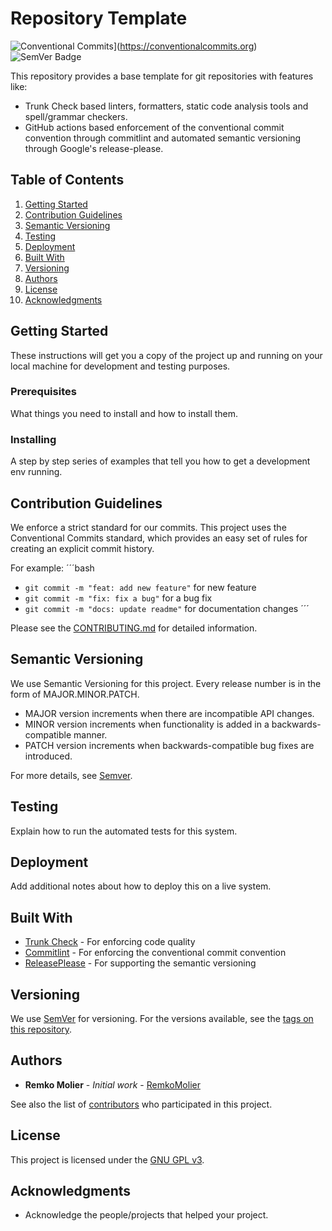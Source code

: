 # Repository Template

![Conventional Commits](https://img.shields.io/badge/Conventional%20Commits-1.0.0-%23FE5196?logo=conventionalcommits&logoColor=white)](https://conventionalcommits.org)
![SemVer Badge](https://img.shields.io/badge/SemVer-3F4551?logo=semver&logoColor=fff&style=flat)

This repository provides a base template for git repositories with features like:

- Trunk Check based linters, formatters, static code analysis tools and spell/grammar checkers.
- GitHub actions based enforcement of the conventional commit convention through commitlint and automated semantic versioning through Google's release-please.

## Table of Contents

1. [Getting Started](#getting-started)
2. [Contribution Guidelines](#contribution-guidelines)
3. [Semantic Versioning](#semantic-versioning)
4. [Testing](#testing)
5. [Deployment](#deployment)
6. [Built With](#built-with)
7. [Versioning](#versioning)
8. [Authors](#authors)
9. [License](#license)
10. [Acknowledgments](#acknowledgments)

## Getting Started

These instructions will get you a copy of the project up and running on your local machine for development and testing purposes.

### Prerequisites

What things you need to install and how to install them.

### Installing

A step by step series of examples that tell you how to get a development env running.

## Contribution Guidelines

We enforce a strict standard for our commits. This project uses the Conventional Commits standard, which provides an easy set of rules for creating an explicit commit history.

For example:
´´´bash

- `git commit -m "feat: add new feature"` for new feature
- `git commit -m "fix: fix a bug"` for a bug fix
- `git commit -m "docs: update readme"` for documentation changes
  ´´´

Please see the [CONTRIBUTING.md](./CONTRIBUTING.md) for detailed information.

## Semantic Versioning

We use Semantic Versioning for this project. Every release number is in the form of MAJOR.MINOR.PATCH.

- MAJOR version increments when there are incompatible API changes.
- MINOR version increments when functionality is added in a backwards-compatible manner.
- PATCH version increments when backwards-compatible bug fixes are introduced.

For more details, see [Semver](https://semver.org).

## Testing

Explain how to run the automated tests for this system.

## Deployment

Add additional notes about how to deploy this on a live system.

## Built With

- [Trunk Check](https://trunk.io/products/check) - For enforcing code quality
- [Commitlint](https://github.com/conventional-changelog/commitlint) - For enforcing the conventional commit convention
- [ReleasePlease](https://github.com/googleapis/release-please) - For supporting the semantic versioning

## Versioning

We use [SemVer](http://semver.org/) for versioning. For the versions available, see the [tags on this repository](https://github.com/molier-net/template/tags).

## Authors

- **Remko Molier** - _Initial work_ - [RemkoMolier](https://github.com/YourUsername)

See also the list of [contributors](./CONTRIBUTORS.md) who participated in this project.

## License

This project is licensed under the [GNU GPL v3](LICENSE).

## Acknowledgments

- Acknowledge the people/projects that helped your project.
